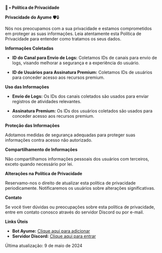 **📑 • Política de Privacidade**

**Privacidade do Ayume** 🛡️🔒

Nós nos preocupamos com a sua privacidade e estamos comprometidos em proteger as suas informações. Leia atentamente esta Política de Privacidade para entender como tratamos os seus dados.

**Informações Coletadas**

- **ID do Canal para Envio de Logs:** Coletamos IDs de canais para envio de logs, visando melhorar a segurança e a experiência do usuário.
  
- **ID de Usuários para Assinatura Premium:** Coletamos IDs de usuários para conceder acesso aos recursos premium.

**Uso das Informações**

- **Envio de Logs:** Os IDs dos canais coletados são usados para enviar registros de atividades relevantes.

- **Assinatura Premium:** Os IDs dos usuários coletados são usados para conceder acesso aos recursos premium.

**Proteção das Informações**

Adotamos medidas de segurança adequadas para proteger suas informações contra acesso não autorizado.

**Compartilhamento de Informações**

Não compartilhamos informações pessoais dos usuários com terceiros, exceto quando necessário por lei.

**Alterações na Política de Privacidade**

Reservamo-nos o direito de atualizar esta política de privacidade periodicamente. Notificaremos os usuários sobre alterações significativas.

**Contato**

Se você tiver dúvidas ou preocupações sobre esta política de privacidade, entre em contato conosco através do servidor Discord ou por e-mail.

**Links Úteis**

- **Bot Ayume:** [Clique aqui para adicionar](https://discord.com/oauth2/authorize?client_id=716080166291374124&permissions=8&scope=bot+applications.commands)
- **Servidor Discord:** [Clique aqui para entrar](https://discord.gg/)

Última atualização: 9 de maio de 2024
